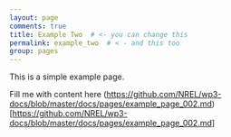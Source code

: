 ```yaml
---
layout: page
comments: true
title: Example Two  # <- you can change this
permalink: example_two  # < - and this too
group: pages
---
```


This is a simple example page.

Fill me with content here 
(https://github.com/NREL/wp3-docs/blob/master/docs/pages/example_page_002.md)[https://github.com/NREL/wp3-docs/blob/master/docs/pages/example_page_002.md]
